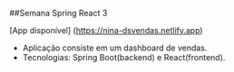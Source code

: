 ##Semana Spring React 3

[App disponível] (https://nina-dsvendas.netlify.app)
- Aplicação consiste em um dashboard de vendas.
- Tecnologias: Spring Boot(backend) e React(frontend).
